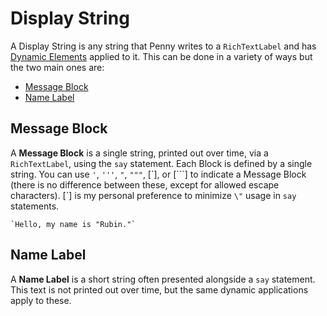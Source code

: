 
# Display String

A Display String is any string that Penny writes to a `RichTextLabel` and has [Dynamic Elements](#dynamic-elements) applied to it. This can be done in a variety of ways but the two main ones are:

- [Message Block](#message-block)
- [Name Label](#name-label)

## Message Block

A **Message Block** is a single string, printed out over time, via a `RichTextLabel`, using the `say` statement. Each Block is defined by a single string. You can use `'`, `'''`, `"`, `"""`, [\`], or [\`\`\`] to indicate a Message Block (there is no difference between these, except for allowed escape characters). [\`] is my personal preference to minimize `\"` usage in `say` statements.

```pny
`Hello, my name is "Rubin."`
```

## Name Label

A **Name Label** is a short string often presented alongside a `say` statement. This text is not printed out over time, but the same dynamic applications apply to these.
